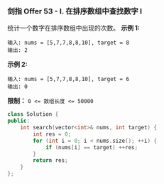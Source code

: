 ### 剑指 Offer 53 - I. 在排序数组中查找数字 I
统计一个数字在排序数组中出现的次数。
**示例 1:**
```
输入: nums = [5,7,7,8,8,10], target = 8 
输出: 2
```
**示例 2:**
```
输入: nums = [5,7,7,8,8,10], target = 6 
输出: 0
```
**限制：**
`0 <= 数组长度 <= 50000`

```cpp
class Solution {
public:
    int search(vector<int>& nums, int target) {
        int res = 0;
        for (int i = 0; i < nums.size(); ++i) {
            if (nums[i] == target) ++res;
        }
        return res;
    }
};
```

